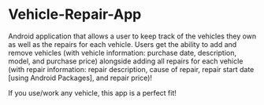 # Vehicle-Repair-App

Android application that allows a user to keep track of the vehicles they own as well as the repairs for each vehicle. Users get the ability to add and remove vehicles (with vehicle information: purchase date, description, model, and purchase price) alongside adding all repairs for each vehicle (with repair information: repair description, cause of repair, repair start date [using Android Packages], and repair price)!

If you use/work any vehicle, this app is a perfect fit!
